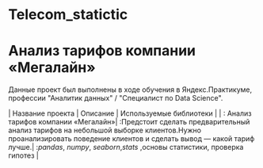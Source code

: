 # Telecom_statictic


# Анализ тарифов компании «Мегалайн»

Данные проект был выполнены в ходе обучения в Яндекс.Практикуме, профессии "Аналитик данных" / "Специалист по Data Science".

| Название проекта | Описание | Используемые библиотеки | 
| : Анализ тарифов компании «Мегалайн»| :Предстоит сделать предварительный анализ тарифов на небольшой выборке клиентов.Нужно проанализировать поведение клиентов и сделать вывод — какой тариф лучше.| :*pandas*, *numpy*, *seaborn*,*stats* ,основы статистики, проверка гипотез  |

